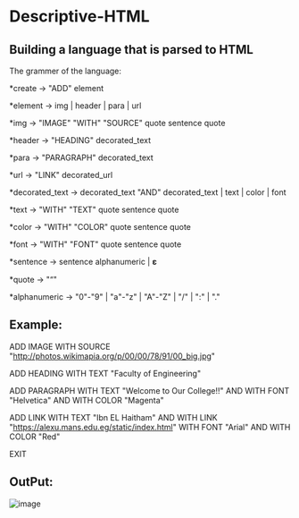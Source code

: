 # Descriptive-HTML

## Building a language that is parsed to HTML

The grammer of the language:

*create → "ADD" element

*element → img | header | para | url

*img → "IMAGE" "WITH" "SOURCE" quote sentence quote

*header → "HEADING" decorated_text

*para → "PARAGRAPH" decorated_text

*url → "LINK" decorated_url

*decorated_text → decorated_text "AND" decorated_text | text | color | font

*text → "WITH" "TEXT" quote sentence quote

*color → "WITH" "COLOR" quote sentence quote

*font → "WITH" "FONT" quote sentence quote

*sentence → sentence alphanumeric | 𝛆

*quote → "“"

*alphanumeric → "0"-"9" | "a"-"z" | "A"-"Z" | "/" | ":" | "."


## Example: 

ADD IMAGE WITH SOURCE "http://photos.wikimapia.org/p/00/00/78/91/00_big.jpg"

ADD HEADING WITH TEXT "Faculty of Engineering"

ADD PARAGRAPH WITH TEXT "Welcome to Our College!!" AND WITH FONT "Helvetica" AND WITH COLOR "Magenta"

ADD LINK WITH TEXT "Ibn EL Haitham" AND WITH LINK "https://alexu.mans.edu.eg/static/index.html" WITH FONT "Arial" AND WITH COLOR "Red"

EXIT

## OutPut:

![image](https://user-images.githubusercontent.com/77025553/161997543-334cfeb0-9c38-4175-bafd-cc100a9b846d.png)
